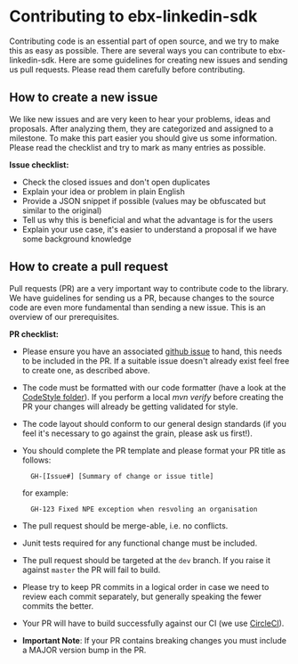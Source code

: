 # Contributing to ebx-linkedin-sdk

Contributing code is an essential part of open source, and we try to make this as easy as possible. There are several ways you can contribute to ebx-linkedin-sdk.  Here are some guidelines for creating new issues and sending us pull requests. Please read them carefully before contributing.

## How to create a new issue

We like new issues and are very keen to hear your problems, ideas and proposals. After analyzing them, they are categorized and assigned to a milestone. To make this part easier you should give us some information. Please read the checklist and try to mark as many entries as possible.

**Issue checklist:**
* Check the closed issues and don't open duplicates
* Explain your idea or problem in plain English
* Provide a JSON snippet if possible (values may be obfuscated but similar to the original)
* Tell us why this is beneficial and what the advantage is for the users
* Explain your use case, it's easier to understand a proposal if we have some background knowledge

## How to create a pull request

Pull requests (PR) are a very important way to contribute code to the library. We have guidelines for sending us a PR, because changes to the source code are even more fundamental than sending a new issue. This is an overview of our prerequisites.

**PR checklist:**
* Please ensure you have an associated [github issue](https://github.com/ebx/ebx-linkedin-sdk/issues) to hand, this needs to be included in the PR. If a suitable issue doesn't already exist feel free to create one, as described above.
* The code must be formatted with our code formatter (have a look at the [CodeStyle folder](https://github.com/ebx/ebx-linkedin-sdk/tree/master/CodeStyle)). If you perform a local *mvn verify* before creating the PR your changes will already be getting validated for style.
* The code layout should conform to our general design standards (if you feel it's necessary to go against the grain, please ask us first!).
* You should complete the PR template and please format your PR title as follows:

        GH-[Issue#] [Summary of change or issue title]

  for example:
  
        GH-123 Fixed NPE exception when resvoling an organisation

* The pull request should be merge-able, i.e. no conflicts.
* Junit tests required for any functional change must be included.
* The pull request should be targeted at the `dev` branch. If you raise it against `master` the PR will fail to build.
* Please try to keep PR commits in a logical order in case we need to review each commit 
  separately, but generally speaking the fewer commits the better.
* Your PR will have to build successfully against our CI (we use [CircleCI](https://app.circleci.com/pipelines/github/ebx/ebx-linkedin-sdk)).
* **Important Note**: If your PR contains breaking changes you must include a MAJOR version bump in the PR.
